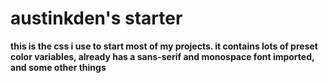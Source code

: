 # austinkden's starter
**this is the css i use to start most of my projects. it contains lots of preset color variables, already has a sans-serif and monospace font imported, and some other things**
